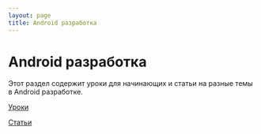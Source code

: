 ```yaml
---
layout: page
title: Android разработка
---
```


<h1>Android разработка</h1>

Этот раздел содержит уроки для начинающих и статьи на разные темы в Android разработке.

<a href="" class="markdown-link android-section-link"><i class="fas fa-graduation-cap"></i>Уроки</a>

<a href="" class="markdown-link android-section-link"><i class="fas fa-book"></i>Статьи</a>